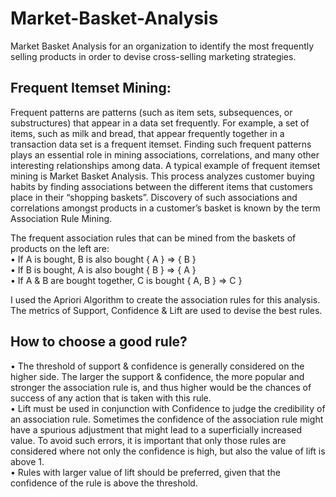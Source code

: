 # Market-Basket-Analysis
Market Basket Analysis for an organization to identify the most frequently selling products  in order to devise cross-selling marketing strategies.


## Frequent Itemset Mining:</br>
Frequent patterns are patterns (such as item sets, subsequences, or substructures) that appear in a data set frequently. For example, a set of items, such as milk and bread, that appear frequently together in a transaction data set is a frequent itemset. Finding such frequent patterns plays an essential role in mining associations, correlations, and many other interesting relationships among data. A typical example of frequent itemset mining is Market Basket Analysis. This process analyzes customer buying habits by finding associations between the different items that customers place in their “shopping baskets”. Discovery of such associations and correlations amongst products in a customer’s basket is known by the term Association Rule Mining.

The frequent association rules that can be mined from the baskets of products on the left are: </br>
• If A is bought, B is also bought { A } => { B } </br>
• If B is bought, A is also bought { B } => { A } </br>
• If A & B are bought together, C is bought { A, B } => C } </br>

I used the Apriori Algorithm to create the association rules for this analysis. The metrics of Support, Confidence & Lift are used to devise the best rules. </br>

## How to choose a good rule? </br>
• The threshold of support & confidence is generally considered on the higher side. The larger the support & confidence, the more popular and stronger the association rule is, and
thus higher would be the chances of success of any action that is taken with this rule. </br>
• Lift must be used in conjunction with Confidence to judge the credibility of an association rule. Sometimes the confidence of the association rule might have a spurious
adjustment that might lead to a superficially increased value. To avoid such errors, it is important that only those rules are considered where not only the confidence is high, but also the value of lift is above 1. </br>
• Rules with larger value of lift should be preferred, given that the confidence of the rule is above the threshold. </br>
